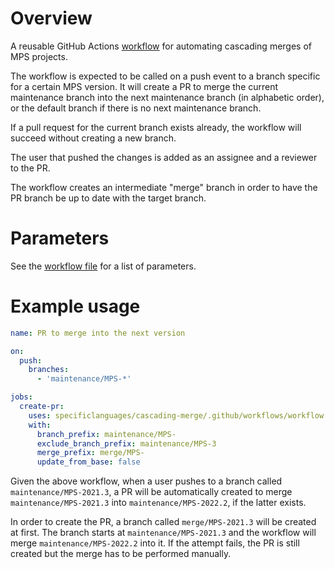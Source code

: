 # Overview

A reusable GitHub Actions [workflow](.github/workflows/workflow.yml) for automating cascading merges of MPS projects.

The workflow is expected to be called on a push event to a branch specific for a certain MPS version. It will create
a PR to merge the current maintenance branch into the next maintenance branch (in alphabetic order), or the default
branch if there is no next maintenance branch.

If a pull request for the current branch exists already, the workflow will succeed without creating a new branch.

The user that pushed the changes is added as an assignee and a reviewer to the PR.

The workflow creates an intermediate "merge" branch in order to have the PR branch be up to date with the target
branch.

# Parameters

See the [workflow file](.github/workflows/workflow.yml) for a list of parameters.

# Example usage

```yaml
name: PR to merge into the next version

on:
  push:
    branches:
      - 'maintenance/MPS-*'

jobs:
  create-pr:
    uses: specificlanguages/cascading-merge/.github/workflows/workflow.yml@v1
    with:
      branch_prefix: maintenance/MPS-
      exclude_branch_prefix: maintenance/MPS-3
      merge_prefix: merge/MPS-
      update_from_base: false
```

Given the above workflow, when a user pushes to a branch called `maintenance/MPS-2021.3`, a PR will be automatically
created to merge `maintenance/MPS-2021.3` into `maintenance/MPS-2022.2`, if the latter exists.

In order to create the PR, a branch called `merge/MPS-2021.3` will be created at first. The branch starts at
`maintenance/MPS-2021.3` and the workflow will merge `maintenance/MPS-2022.2` into it. If the attempt fails, the PR is
still created but the merge has to be performed manually.
